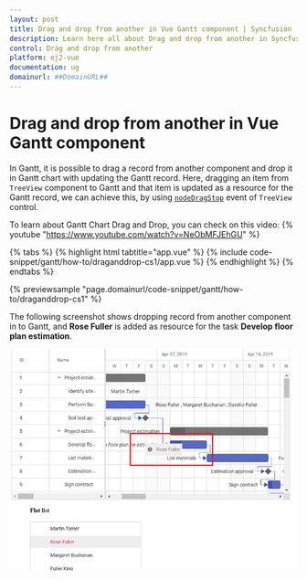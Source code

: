 ```yaml
---
layout: post
title: Drag and drop from another in Vue Gantt component | Syncfusion
description: Learn here all about Drag and drop from another in Syncfusion Vue Gantt component of Syncfusion Essential JS 2 and more.
control: Drag and drop from another 
platform: ej2-vue
documentation: ug
domainurl: ##DomainURL##
---
```


# Drag and drop from another in Vue Gantt component

In Gantt, it is possible to drag a record from another component and drop it in Gantt chart with updating the Gantt record. Here, dragging an item from `TreeView` component to Gantt and that item is updated as a resource for the Gantt record, we can achieve this, by using [`nodeDragStop`](https://ej2.syncfusion.com/vue/documentation/api/treeview/#nodedragstop) event of `TreeView` control.

To learn about Gantt Chart Drag and Drop, you can check on this video:
{% youtube "https://www.youtube.com/watch?v=NeObMFJEhGU" %}

{% tabs %}
{% highlight html tabtitle="app.vue" %}
{% include code-snippet/gantt/how-to/draganddrop-cs1/app.vue %}
{% endhighlight %}
{% endtabs %}
        
{% previewsample "page.domainurl/code-snippet/gantt/how-to/draganddrop-cs1" %}

The following screenshot shows dropping record from another component in to Gantt, and **Rose Fuller** is added as resource for the task **Develop floor plan estimation**.

![Dropping Record](../images/dropping.png)